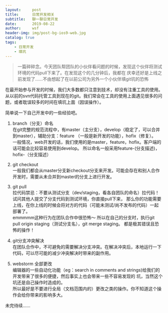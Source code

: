 ```yaml
---
layout:     post
title:      日常开发相关
subtitle:   聊一聊日常开发
date:       2019-08-22
author:     wsf
header-img: img/post-bg-ios9-web.jpg
catalog: true
tags:
    - 日常开发
    - 填坑
---
```


> 一篇碎碎念。今天团队帮团队的小伙伴看问题的时候，发现这个伙伴将测试环境的代码pull下来了。在发现这个的几分钟后，我都在
庆幸还好是上线之前发现了......不由想起了在以前公司为另外一个小伙伴填git坑的恐怖

在最开始参与开发的时候，我们大多数都只注意到技术，却没有注重工具的使用。
从以前的svn代码托管工具到现在的git。我们常会在工具的使用上面遇见很多的问题，或者耽误较多的时间在填坑上面（因误操作）。

简单说一下自己开发中的一些经验吧。

1. branch（分支）命名  
在git完整的规范流程中，有master（主分支），develop（稳定了，可以合并到master），辅助分支：feature
（一般是新开发的功能），hofix（修复）。  
一般情况，web开发的话，我们使用的是master，feature，hofix。客户端的话可能会比较容易使用到develop。
所以命名一般采用feature-(分支描述)，hofix-（分支描述）

2. git checkout   
一般我们都会从master分支新checkout分支来开发。可能会存在和别人合作开发时，需要从未合并到master的分支上进行开发。    

3. git pull  
拉代码禁忌：不要从测试分支（dev/staging，看各自团队的命名）拉代码！试问其他人提交了分支代码到测试环境，你直接pull下来，
那么你的功能需要上线，在你上线的时候会将对方的代码（可能未测试/尚不发布的代码）一起部署了。  
emmmmm这种行为在团队合作中很恐怖～
所以在自己的分支时，执行git pull origin staging（测试分支名），git merge staging。
都是极其错误且恐怖的操作！

4. git分支冲突解决  
在团队合作中，不可避免的需要解决分支冲突。在解决冲突后，本地运行一下代码，可以尽可能的减少冲突解决时带来的副作用。

5. webstorm 全部更改  
编辑器的一些自动化功能（eg：search in comments and strings)给我们的开发带来了很多的便捷，然后事实上也会带来一些不容易发现的
坑，当然这个坑还是自己操作时造成的。  
所以最好是不要进行全局（文档范围内的）更改之类的操作。你不知道这个操作会给你带来的影响多大。

未完待续......


